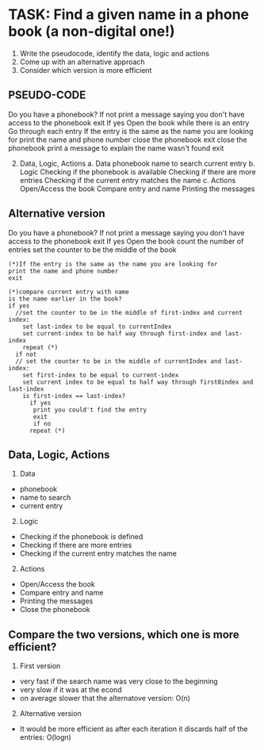 # TASK: Find a given name in a phone book (a non-digital one!)

1. Write the pseudocode, identify the data, logic and actions
2. Come up with an alternative approach
3. Consider which version is more efficient

## PSEUDO-CODE

Do you have a phonebook?
If not
print a message saying you don't have access to the phonebook
exit
If yes
Open the book
while there is an entry
Go through each entry
If the entry is the same as the name you are looking for
print the name and phone number
close the phonebook
exit
close the phonebook
print a message to explain the name wasn't found
exit

2. Data, Logic, Actions
   a. Data
   phonebook
   name to search
   current entry
   b. Logic
   Checking if the phonebook is available
   Checking if there are more entries
   Checking if the current entry matches the name
   c. Actions
   Open/Access the book
   Compare entry and name
   Printing the messages

## Alternative version

Do you have a phonebook?
If not
print a message saying you don't have access to the phonebook
exit
If yes
Open the book
count the number of entries
set the counter to be the middle of the book

    (*)If the entry is the same as the name you are looking for
    print the name and phone number
    exit

    (*)compare current entry with name
    is the name earlier in the book?
    if yes
      //set the counter to be in the middle of first-index and current index:
        set last-index to be equal to currentIndex
        set current-index to be half way through first-index and last-index
        repeat (*)
      if not
      // set the counter to be in the middle of currentIndex and last-index:
        set first-index to be equal to current-index
        set current index to be equal to half way through first0index and last-index
        is first-index == last-index?
          if yes
           print you could't find the entry
           exit
           if no
          repeat (*)

## Data, Logic, Actions

1. Data

- phonebook
- name to search
- current entry

2. Logic

- Checking if the phonebook is defined
- Checking if there are more entries
- Checking if the current entry matches the name

2. Actions

- Open/Access the book
- Compare entry and name
- Printing the messages
- Close the phonebook

## Compare the two versions, which one is more efficient?

1. First version

- very fast if the search name was very close to the beginning
- very slow if it was at the econd
- on average slower that the alternatove version: O(n)

2. Alternative version

- It would be more efficient as after each iteration it discards half of the entries: O(logn)
